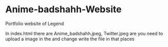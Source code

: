 # Anime-badshahh-Website
Portfolio website of Legend


In index.html there are Anime_badshahh.jpeg, Twitter.jpeg are you need to upload a image in the and change write the file
in that places
